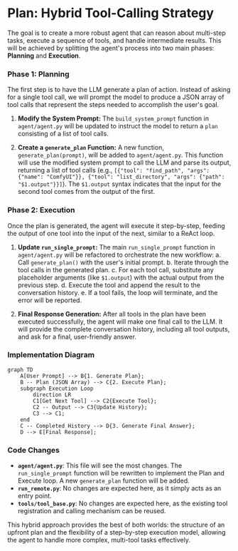 # Plan: Hybrid Tool-Calling Strategy

The goal is to create a more robust agent that can reason about multi-step tasks, execute a sequence of tools, and handle intermediate results. This will be achieved by splitting the agent's process into two main phases: **Planning** and **Execution**.

### Phase 1: Planning

The first step is to have the LLM generate a plan of action. Instead of asking for a single tool call, we will prompt the model to produce a JSON array of tool calls that represent the steps needed to accomplish the user's goal.

1.  **Modify the System Prompt:**
    The `build_system_prompt` function in `agent/agent.py` will be updated to instruct the model to return a `plan` consisting of a list of tool calls.

2.  **Create a `generate_plan` Function:**
    A new function, `generate_plan(prompt)`, will be added to `agent/agent.py`. This function will use the modified system prompt to call the LLM and parse its output, returning a list of tool calls (e.g., `[{"tool": "find_path", "args": {"name": "ComfyUI"}}, {"tool": "list_directory", "args": {"path": "$1.output"}}]`). The `$1.output` syntax indicates that the input for the second tool comes from the output of the first.

### Phase 2: Execution

Once the plan is generated, the agent will execute it step-by-step, feeding the output of one tool into the input of the next, similar to a ReAct loop.

1.  **Update `run_single_prompt`:**
    The main `run_single_prompt` function in `agent/agent.py` will be refactored to orchestrate the new workflow:
    a.  Call `generate_plan()` with the user's initial prompt.
    b.  Iterate through the tool calls in the generated plan.
    c.  For each tool call, substitute any placeholder arguments (like `$1.output`) with the actual output from the previous step.
    d.  Execute the tool and append the result to the conversation history.
    e.  If a tool fails, the loop will terminate, and the error will be reported.

2.  **Final Response Generation:**
    After all tools in the plan have been executed successfully, the agent will make one final call to the LLM. It will provide the complete conversation history, including all tool outputs, and ask for a final, user-friendly answer.

### Implementation Diagram

```mermaid
graph TD
    A[User Prompt] --> B{1. Generate Plan};
    B -- Plan (JSON Array) --> C{2. Execute Plan};
    subgraph Execution Loop
        direction LR
        C1[Get Next Tool] --> C2{Execute Tool};
        C2 -- Output --> C3{Update History};
        C3 --> C1;
    end
    C -- Completed History --> D{3. Generate Final Answer};
    D --> E[Final Response];
```

### Code Changes

*   **`agent/agent.py`**: This file will see the most changes. The `run_single_prompt` function will be rewritten to implement the Plan and Execute loop. A new `generate_plan` function will be added.
*   **`run_remote.py`**: No changes are expected here, as it simply acts as an entry point.
*   **`tools/tool_base.py`**: No changes are expected here, as the existing tool registration and calling mechanism can be reused.

This hybrid approach provides the best of both worlds: the structure of an upfront plan and the flexibility of a step-by-step execution model, allowing the agent to handle more complex, multi-tool tasks effectively.